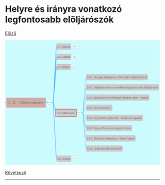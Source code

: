 # Helyre és irányra vonatkozó legfontosabb elöljárószók

[Előző](1.md)

![2.4](images/2.4.png)



[Következő](3.md)

---
[^1]: 